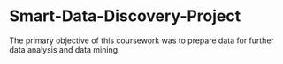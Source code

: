 # Smart-Data-Discovery-Project
The primary objective of this coursework was to prepare data for further data analysis and  data mining.
